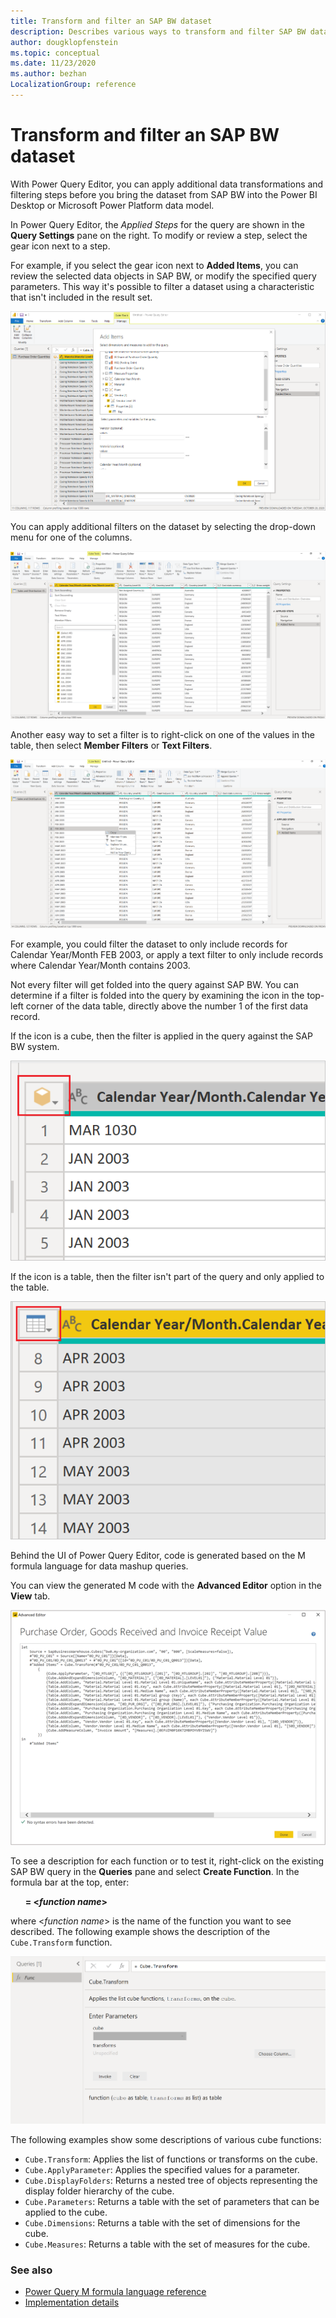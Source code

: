 ```yaml
---
title: Transform and filter an SAP BW dataset
description: Describes various ways to transform and filter SAP BW datasets in the Power Query Editor.
author: dougklopfenstein
ms.topic: conceptual
ms.date: 11/23/2020
ms.author: bezhan
LocalizationGroup: reference
---
```


# Transform and filter an SAP BW dataset

With Power Query Editor, you can apply additional data transformations and filtering steps before you bring the dataset from SAP BW into the Power BI Desktop or Microsoft Power Platform data model.

In Power Query Editor, the *Applied Steps* for the query are shown in the **Query Settings** pane on the right. To modify or review a step, select the gear icon next to a step.

For example, if you select the gear icon next to **Added Items**, you can review the selected data objects in SAP BW, or modify the specified query parameters. This way it's possible to filter a dataset using a characteristic that isn't included in the result set.

![Add items dialog.](add-items-dialog.png)

You can apply additional filters on the dataset by selecting the drop-down menu for one of the columns. 

![Filter from column.](filter-from-column.png)

Another easy way to set a filter is to right-click on one of the values in the table, then select **Member Filters** or **Text Filters**.

![Filter from a value in the table.](filter-from-table-value.png)

For example, you could filter the dataset to only include records for Calendar Year/Month FEB 2003, or apply a text filter to only include records where Calendar Year/Month contains 2003.

Not every filter will get folded into the query against SAP BW. You can determine if a filter is folded into the query by examining the icon in the top-left corner of the data table, directly above the number 1 of the first data record.

If the icon is a cube, then the filter is applied in the query against the SAP BW system.

![Top left corner of table showing cube icon.](cube-icon.png)

If the icon is a table, then the filter isn't part of the query and only applied to the table.

![Top left corner of table showing table icon.](table-icon.png)

Behind the UI of Power Query Editor, code is generated based on the M formula language for data mashup queries.

You can view the generated M code with the **Advanced Editor** option in the **View** tab.

![Generated M code in the Advanced Editor.](generated-m-code.png)

To see a description for each function or to test it, right-click on the existing SAP BW query in the **Queries** pane and select **Create Function**. In the formula bar at the top, enter:

&nbsp;&nbsp;&nbsp;&nbsp;&nbsp;&nbsp;**= \<_function name_>**

where <_function name_> is the name of the function you want to see described. The following example shows the description of the `Cube.Transform` function.

![Image of the create function dialog box showing information about the Cube.Transform function.](cube-transform-definition.png)

The following examples show some descriptions of various cube functions:

* `Cube.Transform`: Applies the list of functions or transforms on the cube.
* `Cube.ApplyParameter`: Applies the specified values for a parameter.
* `Cube.DisplayFolders`: Returns a nested tree of objects representing the display folder hierarchy of the cube.
* `Cube.Parameters`: Returns a table with the set of parameters that can be applied to the cube.
* `Cube.Dimensions`: Returns a table with the set of dimensions for the cube.
* `Cube.Measures`: Returns a table with the set of measures for the cube.


### See also

* [Power Query M formula language reference](/powerquery-m/)
* [Implementation details](implementation-details.md)